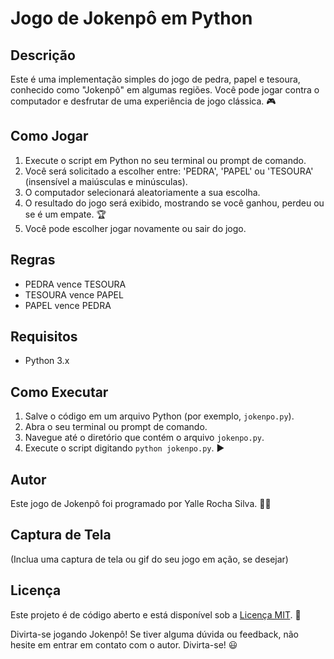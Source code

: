 # Jogo de Jokenpô em Python

## Descrição
Este é uma implementação simples do jogo de pedra, papel e tesoura, conhecido como "Jokenpô" em algumas regiões. Você pode jogar contra o computador e desfrutar de uma experiência de jogo clássica. 🎮

## Como Jogar
1. Execute o script em Python no seu terminal ou prompt de comando.
2. Você será solicitado a escolher entre: 'PEDRA', 'PAPEL' ou 'TESOURA' (insensível a maiúsculas e minúsculas).
3. O computador selecionará aleatoriamente a sua escolha.
4. O resultado do jogo será exibido, mostrando se você ganhou, perdeu ou se é um empate. 🏆
5. Você pode escolher jogar novamente ou sair do jogo.

## Regras
- PEDRA vence TESOURA
- TESOURA vence PAPEL
- PAPEL vence PEDRA

## Requisitos
- Python 3.x

## Como Executar
1. Salve o código em um arquivo Python (por exemplo, `jokenpo.py`).
2. Abra o seu terminal ou prompt de comando.
3. Navegue até o diretório que contém o arquivo `jokenpo.py`.
4. Execute o script digitando `python jokenpo.py`. ▶️

## Autor
Este jogo de Jokenpô foi programado por Yalle Rocha Silva. 👨‍💻

## Captura de Tela
(Inclua uma captura de tela ou gif do seu jogo em ação, se desejar)

## Licença
Este projeto é de código aberto e está disponível sob a [Licença MIT](LICENSE.md). 📄

Divirta-se jogando Jokenpô! Se tiver alguma dúvida ou feedback, não hesite em entrar em contato com o autor. Divirta-se! 😃
